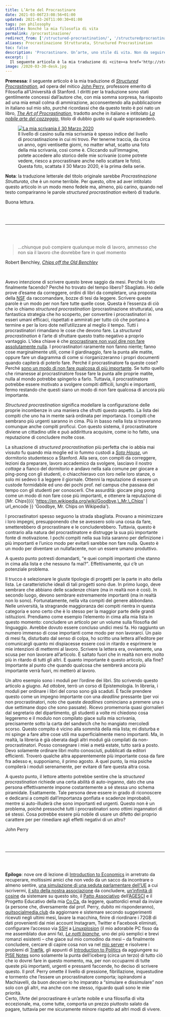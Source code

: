 ```yaml
---
title: L’Arte del Procrastinare
date: 2021-03-06T23:08:56+01:00
updated: 2021-03-26T11:00:30+01:00
tags: zen philosophy
subtitle: Nonché la mia filosofia di vita
permalink: /procrastinazione/
redirect_from: ['/structured-procrastination/', '/structuredprocrastination/', '/procrastinare/', '/procrastinazione-strutturata/', '/arte-del-procrastinare/', '/procrastinare-arte/', '/arte-procrastinare/', '/LArte-del-procrastinare/']
aliases: Procrastinazione Strutturata, Structured Procrastination
toc: false
description: 'Procrastinare. Un’arte, uno stile di vita. Non da seguire a caso.'
excerpt: |
  Il seguente articolo è la mia traduzione di <cite><a href='http://structuredprocrastination.com'  target='_blank' title='Structured Procrastination'>Structured Procrastination</a></cite>, ad opera del mitico <a href='https://it.wikipedia.org/wiki/John_Perry'  target='_blank' title='John Perry su Wikipedia'>John Perry</a>, professore emerito di Filosofia all’Università di Stanford. I diritti per la traduzione sono stati gentilmente concessi dall’autore che, con mia somma sorpresa, ha risposto ad una mia email colma di ammirazione, acconsentendo alla pubblicazione in italiano sul mio sito, purché ricordassi che da questo testo è poi nato un libro, <cite><a href='https://openlibrary.org/books/OL27141326M/The_art_of_procrastination'  target='_blank' title='The Art of Procrastination in the Open Library'>The Art of Procrastination</a></cite>, tradotto anche in italiano e intitolato <cite><a href='https://openlibrary.org/books/OL32080362M/La_nobile_arte_del_cazzeggio'  target='_blank' title='La nobile arte del cazzeggio nella Open Library'>La nobile arte del cazzeggio</a></cite>, titolo di dubbio gusto sul quale soprassederò.
image: /2020-03-30-desk.jpg
---
```

**Premessa**: il seguente articolo è la mia traduzione di <cite><a href='http://structuredprocrastination.com'  target='_blank' title='Structured Procrastination'>Structured Procrastination</a></cite>, ad opera del mitico [John Perry](https://it.wikipedia.org/wiki/John_Perry 'John Perry su Wikipedia'), professore emerito di Filosofia all’Università di Stanford. I diritti per la traduzione sono stati gentilmente concessi dall’autore che, con mia somma sorpresa, ha risposto ad una mia email colma di ammirazione, acconsentendo alla pubblicazione in italiano sul mio sito, purché ricordassi che da questo testo è poi nato un libro, [<cite>The Art of Procrastination</cite>](https://openlibrary.org/books/OL27141326M/The_art_of_procrastination 'The Art of Procrastination in the Open Library'), tradotto anche in italiano e intitolato [<cite>La nobile arte del cazzeggio</cite>](https://openlibrary.org/books/OL32080362M/La_nobile_arte_del_cazzeggio 'La nobile arte del cazzeggio nella Open Library'), titolo di dubbio gusto sul quale soprassederò. 

<figure>
	<a href='https://images.tommi.space/index?/category/desk'  target='_blank' title='Collezione di fotografie della mia scrivania, scattate ogni 27 giorni'>
		<img class='u-photo' src='{{ image }}' title='La mia scrivania il 30 Marzo 2020' alt='La mia scrivania il 30 Marzo 2020'>
	</a>
	<figcaption>Il livello di casino sulla mia scrivania è spesso indice del livello di procrastinazione in cui mi trovo. Per tenerne traccia, da circa un anno, ogni ventisette giorni, no matter what, scatto una foto della mia scrivania, così come è. Cliccando sull’immagine, potete accedere allo storico delle mie scrivanie (come potrete vedere, riesco a procrastinare anche nello scattare le foto). Questa foto, scattata il 30 Marzo 2020, è la prima della serie.</figcaption>
</figure>

<div class='yellow box'>
	<strong>Nota</strong>: la traduzione letterale del titolo originale sarebbe <i>Procrastinazione Strutturata</i>, che è un nome terribile. Per questo, oltre ad aver intitolato questo articolo in un modo meno fedele ma, almeno, più carino, quando nel testo compariranno le parole <i>structured procrastination</i> eviterò di tradurle.
</div>

Buona lettura.

<br>
<br>

---

<br>
<br>

> …chiunque può compiere qualunque mole di lavoro, ammesso che non sia il lavoro che dovrebbe fare in quel momento

<p class='cite'>Robert Benchley, <cite><a href='https://openlibrary.org/books/OL6050512M/Chips_off_the_old_Benchley'  target='_blank' title='Chips off the Old Benchley'>Chips off the Old Benchley</a></cite></p>

<br>

Avevo intenzione di scrivere questo breve saggio da mesi. Perché lo sto finalmente facendo? Perché ho trovato del tempo libero? Sbagliato. Ho delle prove d’esame da correggere, ordini di libri da completare, una proposta della [NSF](https://it.wikipedia.org/wiki/National_Science_Foundation 'National Science Foundation') da raccomandare, bozze di tesi da leggere. Scrivere queste parole è un modo per non fare tutte quelle cose. Questa è l’essenza di ciò che io chiamo *structured procrastination* (procrastinazione strutturata), una fantastica strategia che ho scoperto, per convertire i procrastinatori in esseri umani efficaci, rispettati e ammirati per tutto ciò che portano a termine e per la loro dote nell’utilizzare al meglio il tempo. Tutti i procrastinatori rimandano le cose che devono fare. La *structured procrastination* è l’arte di sfruttare questo tratto negativo a proprio vantaggio. L’idea chiave è che <u>procrastinare non vuol dire non fare assolutamente nulla</u>. I procrastinatori raramente non fanno niente; fanno cose marginalmente utili, come il giardinaggio, fare la punta alle matite, oppure fare un diagramma di come si riorganizzeranno i propri documenti quando capiterà di poterlo fare. Perché il procrastinatore fa queste cose? Perché <u>sono un modo di non fare qualcosa di più importante</u>. Se tutto quello che rimanesse al procrastinatore fosse fare la punta alle proprie matite, nulla al mondo potrebbe spingerlo a farlo. Tuttavia, il procrastinatore potrebbe essere motivato a svolgere compiti difficili, lunghi e importanti, fermo restando che questi siano un modo di non fare qualcosa di ancora più importante.

*Structured procrastination* significa modellare la configurazione delle proprie incombenze in una maniera che sfrutti questo aspetto. La lista dei compiti che uno ha in mente sarà ordinata per importanza. I compiti che sembrano più urgenti saranno in cima. Più in basso nella lista si troveranno comunque anche compiti proficui. Con questo sistema, il procrastinatore diviene un cittadino utile e può addirittura acquisire, come io ho fatto, una reputazione di concludere molte cose.

La situazione di *structured procrastination* più perfetta che io abbia mai vissuto fu quando mia moglie ed io fummo custodi a [*Soto House*](https://web.archive.org/web/20201031020140/https://resed.stanford.edu/residences/find-house/soto 'SOTO - Residential Education'), un dormitorio studentesco a Stanford. Alla sera, con compiti da correggere, lezioni da preparare, lavoro accademico da svolgere, lasciavo il nostro *cottage* a fianco del dormitorio e andavo nella sala comune per giocare a ping-pong con gli studenti, o chiacchieravo con loro nelle loro stanze, o solo mi sedevo lì a leggere il giornale. Ottenni la reputazione di essere un custode formidabile ed uno dei pochi prof. nel campus che passava del tempo con gli studenti per conoscerli. Che assurdità: giocare ping pong come un modo di non fare cose più importanti, e ottenere la reputazione di [*Mr. Chips*]({{ 'https://en.wikipedia.org/wiki/Goodbye,\_Mr.\_Chips' | url_encode }} 'Goodbye, Mr. Chips on Wikipedia').

I procrastinatori spesso seguono la strada sbagliata. Provano a minimizzare i loro impegni, presupponendo che se avessero solo una cosa da fare, smetterebbero di procrastinare e le concluderebbero. Tuttavia, questo è contrario alla natura del procrastinatore e distrugge la sua più importante fonte di motivazione. I pochi compiti nella sua lista saranno per definizione i più importanti e l’unico modo per evitarli sarebbe non fare nulla. Questo è un modo per diventare un nullafacente, non un essere umano produttivo.

A questo punto potresti domandarti, <q>e quei compiti importanti che stanno in cima alla lista e che nessuno fa mai?</q>. Effettivamente, qui c’è un potenziale problema.

Il trucco è selezionare le giuste tipologie di progetti per la parte in alto della lista. Le caratteristiche ideali di tali progetti sono due. In primo luogo, deve sembrare che abbiano delle scadenze chiare (ma in realtà non è così). In secondo luogo, devono sembrare estremamente importanti (ma in realtà non lo sono). Fortunatamente, nella vita compiti del genere abbondano. Nelle università, la stragrande maggioranza dei compiti rientra in questa categoria e sono certo che è lo stesso per la maggior parte delle grandi istituzioni. Prendiamo come esempio l’elemento in cima alla mia lista in questo momento: concludere un articolo per un volume sulla filosofia del linguaggio. Avrebbe dovuto essere concluso undici mesi fa. Ho raggiunto un numero immenso di cose importanti come modo per non lavorarci. Un paio di mesi fa, disturbato dal senso di colpa, ho scritto una lettera all’editore per comunicargli quanto mi dispiacesse essere così in ritardo e esprimere le mie intenzioni di mettermi al lavoro. Scrivere la lettera era, ovviamente, una scusa per non lavorare all’articolo. È saltato fuori che in realtà non ero molto più in ritardo di tutti gli altri. E quanto importante è questo articolo, alla fine? Importante al punto che quando qualcosa che sembrerà ancora più importante verrà fuori, mi metterò al lavoro.

Un altro esempio sono i moduli per l’ordine dei libri. Sto scrivendo questo articolo a giugno. Ad ottobre, terrò un corso di Epistemologia. In libreria, i moduli per ordinare i libri del corso sono già scaduti. È facile prendere questo come un impegno importante con una *deadline* pressante (per voi non procrastinatori, noto che queste *deadlines* cominciano a premere una o due settimane dopo che sono passate). Ricevo promemoria quasi giornalieri dal segretario del dipartimento, gli studenti a volte mi chiedono cosa leggeremo e il modulo non compilato giace sulla mia scrivania, precisamente sotto la carta del sandwich che ho mangiato mercoledì scorso. Questo compito è vicino alla sommità della mia lista; mi disturba e mi spinge a fare altre cose utili ma superficialmente meno importanti. Ma, in realtà, la libreria è già oberata dagli altri moduli già compilati da non-procrastinatori. Posso consegnare i miei a metà estate, tutto sarà a posto. Devo solamente ordinare libri molto conosciuti, pubblicati da editori efficienti. Troverò qualche altra apparentemente più importante cosa da fare fra adesso e, supponiamo, il primo agosto. A quel punto, la mia psiche compilerà i moduli serenamente, per evitare di fare questa altra cosa.

A questo punto, il lettore attento potrebbe sentire che la *structured procrastination* richiede una certa abilità di auto-inganno, dato che una persona effettivamente impone costantemente a sé stessa uno schema piramidale. Esattamente. Tale persona deve essere in grado di riconoscere e dedicarsi a compiti dall’importanza gonfiata e scadenze improbabili, mentre si auto-illuderà che sono importanti ed urgenti. Questo non è un problema, poiché pressoché tutti i procrastinatori sono ottimi ingannatori di sé stessi. Cosa potrebbe essere più nobile di usare un difetto del proprio carattere per per rimediare agli effetti negativi di un altro?

<p class='cite'>John Perry</p>

<br>
<br>

---

<br>
<br>


**Epilogo**: nove ore di lezione di [Introduction to Economics](https://www.unive.it/data/insegnamento/281395 'Ca’ Foscari - Introduction to Economics') in arretrato da recuperare, moltissimi amici che non vedo da un sacco da incontrare o almeno sentire, [una simulazione di una seduta parlamentare dell’UE](https://www.univiu.org/viu-life/veumeu-2021/ 'VeUMEU 2021 | Venice Universities’ Model European Union') a cui iscrivermi, [il sito della nostra associazione](https://scambi.org 'Scambi') da concludere, [un’infinità di cosine](/dev 'Website Development') da sistemare su questo sito, il [Patto Associativo](https://it.wikipedia.org/wiki/Patto_Associativo 'Patto Associativo AGESCI su Wikipedia') dell’[AGESCI](https://www.agesci.it 'AGESCI') e il Progetto Educativo della mia [Co.Ca.](https://it.wikipedia.org/wiki/Comunit%C3%A0_Capi 'Comunità Capi su Wikipedia') da leggere, quattordici email da inviare (a persone che, diversamente dal prof. Perry, dubito mi risponderanno), [quitsocialmedia.club](https://quitsocialmedia.club 'Quit Social Media') da aggiornare e sistemare secondo suggerimenti ricevuti negli ultimi mesi, lavare la macchina, finire di riordinare i 72GB di dati provenienti dai miei account Instagram, Twitter e Facebook eliminati, configurare l’accesso via [SSH](https://it.wikipedia.org/wiki/Secure_Shell 'SSH su Wikipedia') a [Linuxplosion](/linuxplosion 'Linuxplosion') (il mio adorabile PC fisso da me assemblato due anni fa), [<cite>Le notti bianche</cite>](), uno dei più semplici e brevi romanzi esistenti – che giace sul mio comodino da mesi – da finalmente concludere, cercare di capire cosa non va nel [mio server](/server 'Tommi’s Server') e risolvere i problemi di [Træfik](https://traefik.io 'Træfik'), gli appunti di [Introduction to Politics](https://www.unive.it/data/insegnamento/281391/programma) da aggiungere su [PISE Notes](https://pise-notes.club 'PISE Notes') sono solamente la punta dell’iceberg (circa un terzo) di tutto ciò che io dovrei fare in questo momento, ma, per non occuparmi di tutte queste più importanti, urgenti e pressanti faccende, ho deciso di scrivere questo. Il prof. Perry omette il livello di pressione, fibrillazione, inquestudine e tormento che l’essere un procrastinatore comporta; ispirandomi a Machiavelli, da buon *deceiver* io ho imparato a <q>simulare e dissimulare</q> non solo con gli altri, ma anche con me stesso, riguardo quali sono le mie priorità.  
Certo, l’Arte del procrastinare è un’arte nobile e una filosofia di vita eccezionale, ma, come tutte, comporta un prezzo piuttosto salato da pagare, tuttavia per me sicuramente minore rispetto ad altri modi di vivere.
